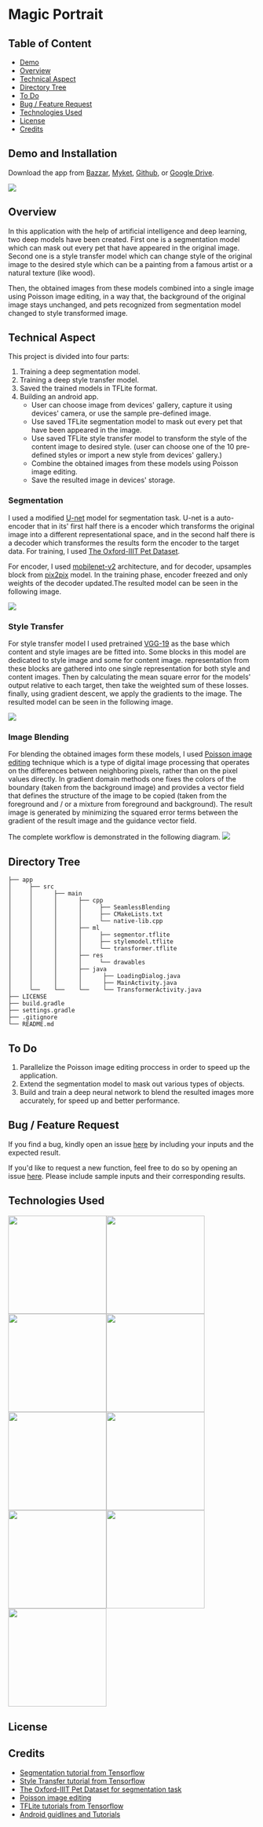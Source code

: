 # Magic Portrait

## Table of Content
* [Demo](#demo)
* [Overview](#overview)
* [Technical Aspect](#technical-aspect)
* [Directory Tree](#directory-tree)
* [To Do](#to-do)
* [Bug / Feature Request](#bug---feature-request)
* [Technologies Used](#technologies-used)
* [License](#license)
* [Credits](#credits)


## Demo and Installation
Download the app from [Bazzar](), [Myket](), [Github](), or [Google Drive](https://drive.google.com/file/d/1_9cmIjUrZ369ZzrYRbzZt7MwmEX-suXW/view?usp=sharing). 

![](images/demo.png)

## Overview
In this application with the help of artificial intelligence and deep learning, two deep models have been created. First one is a segmentation model which can mask out every pet that have appeared in the original image. Second one is a style transfer model which can change style of the original image to the desired style which can be a painting from a famous artist or a natural texture (like wood).

Then, the obtained images from these models combined into a single image using Poisson image editing, in a way that, the background of the original image stays unchanged, and pets recognized from segmentation model changed to style transformed image.

## Technical Aspect
This project is divided into four parts:
1. Training a deep segmentation model.
2. Training a deep style transfer model.
3. Saved the trained models in TFLite format.
4. Building an android app.
    - User can choose image from devices' gallery, capture it using devices' camera, or use the sample pre-defined image.
    - Use saved TFLite segmentation model to mask out every pet that have been appeared in the image.
    - Use saved TFLite style transfer model to transform the style of the content image to desired style. (user can choose one of the 10 pre-defined styles or import a new style from devices' gallery.)
    - Combine the obtained images from these models using Poisson image editing.
    - Save the resulted image in devices' storage.

### Segmentation
I used a modified [U-net](https://en.wikipedia.org/wiki/U-Net) model for segmentation task. U-net is a auto-encoder that in its' first half there is a encoder which transforms the original image into a different representational space, and in the second half there is a decoder which transformes the results form the encoder to the target data. For training, I used [The Oxford-IIIT Pet Dataset](https://www.robots.ox.ac.uk/~vgg/data/pets/).

For encoder, I used [mobilenet-v2](https://arxiv.org/abs/1801.04381) architecture, and for decoder, upsamples block from [pix2pix](https://arxiv.org/abs/1611.07004) model. In the training phase, encoder freezed and only weights of the decoder updated.The resulted model can be seen in the following image.

![](images/model-segmentation.png)

### Style Transfer
For style transfer model I used pretrained [VGG-19](https://arxiv.org/abs/1409.1556) as the base which content and style images are be fitted into. Some blocks in this model are dedicated to style image and some for content image. representation from these blocks are gathered into one single representation for both style and content images. Then by calculating the mean square error for the models' output relative to each target, then take the weighted sum of these losses. finally, using gradient descent, we apply the gradients to the image. The resulted model can be seen in the following image.

![](images/model-style-transfer.png)

### Image Blending
For blending the obtained images form these models, I used [Poisson image editing](https://en.wikipedia.org/wiki/Gradient-domain_image_processing#:~:text=Gradient%20domain%20image%20processing%2C%20also,on%20the%20pixel%20values%20directly.) technique which is a type of digital image processing that operates on the differences between neighboring pixels, rather than on the pixel values directly.  In gradient domain methods one fixes the colors of the boundary (taken from the background image) and provides a vector field that defines the structure of the image to be copied (taken from the foreground and / or a mixture from foreground and background). The result image is generated by minimizing the squared error terms between the gradient of the result image and the guidance vector field.

The complete workflow is demonstrated in the following diagram.
![](images/diagram.png)

## Directory Tree
```
├── app 
│     ├── src
│     │      ├── main
│     │      │      ├── cpp
│     │      │      │     ├── SeamlessBlending
│     │      │      │     ├── CMakeLists.txt
│     │      │      │     └── native-lib.cpp
│     │      │      ├── ml
│     │      │      │     ├── segmentor.tflite
│     │      │      │     ├── stylemodel.tflite
│     │      │      │     └── transformer.tflite
│     │      │      ├── res
│     │      │      │     └── drawables
│     │      │      ├── java
│     │      │      │      ├── LoadingDialog.java
│     │      │      │      ├── MainActivity.java
│     └──    └──    └──    └── TransformerActivity.java
├── LICENSE
├── build.gradle
├── settings.gradle
├── .gitignore
└── README.md
```

## To Do
1. Parallelize the Poisson image editing proccess in order to speed up the application.
2. Extend the segmentation model to mask out various types of objects.
3. Build and train a deep neural network to blend the resulted images more accurately, for speed up and better performance.

## Bug / Feature Request
If you find a bug, kindly open an issue [here]() by including your inputs and the expected result.

If you'd like to request a new function, feel free to do so by opening an issue [here](). Please include sample inputs and their corresponding results.

## Technologies Used

<img src="images/tensorflow.png" width="200px" height="200px"><img src="images/tflite.png" width="200px" height="200px"><img src="images/python.png" width="200px" height="200px"><img src="images/keras.png" width="200px" height="200px"><img src="images/java.png" width="200px" height="200px"><img src="images/cpp.png" width="200px" height="200px"><img src="images/opencv.png" width="200px" height="200px"><img src="images/Eigen.png" width="200px" height="200px"><img src="images/android.png" width="200px" height="200px">

## License

## Credits
- [Segmentation tutorial from Tensorflow](https://www.tensorflow.org/tutorials/images/segmentation)
- [Style Transfer tutorial from Tensorflow](https://www.tensorflow.org/tutorials/generative/style_transfer)
- [The Oxford-IIIT Pet Dataset for segmentation task](https://www.robots.ox.ac.uk/~vgg/data/pets/)
- [Poisson image editing](https://github.com/cheind/poisson-image-editing)
- [TFLite tutorials from Tensorflow](https://www.tensorflow.org/lite/models)
- [Android guidlines and Tutorials](https://developer.android.com/docs)